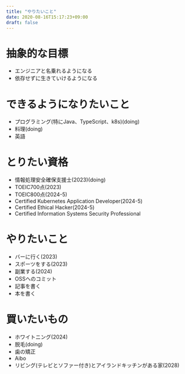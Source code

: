 ```yaml
---
title: "やりたいこと"
date: 2020-08-16T15:17:23+09:00
draft: false
---
```

<!--more-->
# 抽象的な目標
- エンジニアと名乗れるようになる
- 依存せずに生きていけるようになる

# できるようになりたいこと
- プログラミング(特にJava、TypeScript、k8s)(doing)
- 料理(doing)
- 英語

# とりたい資格
- 情報処理安全確保支援士(2023)(doing)
- TOEIC700点(2023)
- TOEIC800点(2024-5)
- Certified Kubernetes Application Developer(2024-5) 
- Certified Ethical Hacker(2024-5)
- Certified Information Systems Security Professional

# やりたいこと
- バーに行く(2023)
- スポーツをする(2023)
- 副業する(2024)
- OSSへのコミット
- 記事を書く
- 本を書く

# 買いたいもの
- ホワイトニング(2024)
- 脱毛(doing)
- 歯の矯正
- Aibo
- リビング(テレビとソファー付き)とアイランドキッチンがある家(2028)
